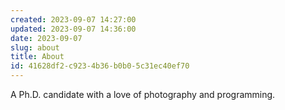 ```yaml
---
created: 2023-09-07 14:27:00
updated: 2023-09-07 14:36:00
date: 2023-09-07
slug: about
title: About
id: 41628df2-c923-4b36-b0b0-5c31ec40ef70
---
```


A Ph.D. candidate with a love of photography and programming.
